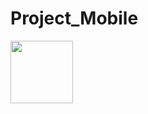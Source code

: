 # Project_Mobile

<img src="https://user-images.githubusercontent.com/73680983/201430016-18012263-e2ec-42fe-8501-87ddbb06eed6.png" height="100">
